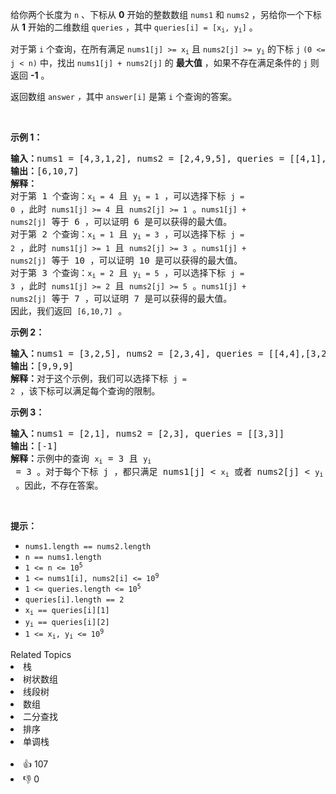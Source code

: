 <p>给你两个长度为 <code>n</code> 、下标从 <strong>0</strong> 开始的整数数组 <code>nums1</code> 和 <code>nums2</code> ，另给你一个下标从 <strong>1</strong> 开始的二维数组 <code>queries</code> ，其中 <code>queries[i] = [x<sub>i</sub>, y<sub>i</sub>]</code> 。</p>

<p>对于第 <code>i</code> 个查询，在所有满足 <code>nums1[j] &gt;= x<sub>i</sub></code> 且 <code>nums2[j] &gt;= y<sub>i</sub></code> 的下标 <code>j</code> <code>(0 &lt;= j &lt; n)</code> 中，找出 <code>nums1[j] + nums2[j]</code> 的 <strong>最大值</strong> ，如果不存在满足条件的 <code>j</code> 则返回 <strong>-1</strong> 。</p>

<p>返回数组<em> </em><code>answer</code><em> ，</em>其中<em> </em><code>answer[i]</code><em> </em>是第 <code>i</code> 个查询的答案。</p>

<p>&nbsp;</p>

<p><strong>示例 1：</strong></p>

<pre><strong>输入：</strong>nums1 = [4,3,1,2], nums2 = [2,4,9,5], queries = [[4,1],[1,3],[2,5]]
<strong>输出：</strong>[6,10,7]
<strong>解释：</strong>
对于第 1 个查询：<span><code>x<sub>i</sub> = 4</code></span>&nbsp;且&nbsp;<span><code>y<sub>i</sub> = 1</code></span> ，可以选择下标&nbsp;<span><code>j = 0</code></span>&nbsp;，此时 <span><code>nums1[j] &gt;= 4</code></span>&nbsp;且&nbsp;<span><code>nums2[j] &gt;= 1</code></span> 。<span><code>nums1[j] + nums2[j]</code></span>&nbsp;等于 6 ，可以证明 6 是可以获得的最大值。
对于第 2 个查询：<span><code>x<sub>i</sub> = 1</code></span>&nbsp;且&nbsp;<span><code>y<sub>i</sub> = 3</code></span> ，可以选择下标&nbsp;<span><code>j = 2</code></span>&nbsp;，此时 <span><code>nums1[j] &gt;= 1</code></span>&nbsp;且&nbsp;<span><code>nums2[j] &gt;= 3</code></span> 。<span><code>nums1[j] + nums2[j]</code></span>&nbsp;等于 10 ，可以证明 10 是可以获得的最大值。
对于第 3 个查询：<span><code>x<sub>i</sub> = 2</code></span>&nbsp;且&nbsp;<span><code>y<sub>i</sub> = 5</code></span> ，可以选择下标&nbsp;<span><code>j = 3</code></span>&nbsp;，此时 <span><code>nums1[j] &gt;= 2</code></span>&nbsp;且&nbsp;<span><code>nums2[j] &gt;= 5</code></span> 。<span><code>nums1[j] + nums2[j]</code></span>&nbsp;等于 7 ，可以证明 7 是可以获得的最大值。
因此，我们返回&nbsp;<span><code>[6,10,7]</code></span> 。
</pre>

<p><strong>示例 2：</strong></p>

<pre><strong>输入：</strong>nums1 = [3,2,5], nums2 = [2,3,4], queries = [[4,4],[3,2],[1,1]]
<strong>输出：</strong>[9,9,9]
<strong>解释：</strong>对于这个示例，我们可以选择下标&nbsp;<span><code>j = 2</code></span>&nbsp;，该下标可以满足每个查询的限制。
</pre>

<p><strong>示例 3：</strong></p>

<pre><strong>输入：</strong>nums1 = [2,1], nums2 = [2,3], queries = [[3,3]]
<strong>输出：</strong>[-1]
<strong>解释：</strong>示例中的查询 <span><code>x<sub>i</sub></code></span> = 3 且 <span><code>y<sub>i</sub></code></span> = 3 。对于每个下标 j ，都只满足 nums1[j] &lt; <span><code>x<sub>i</sub></code></span> 或者 nums2[j] &lt; <span><code>y<sub>i</sub></code></span> 。因此，不存在答案。 
</pre>

<p>&nbsp;</p>

<p><strong>提示：</strong></p>

<ul> 
 <li><code>nums1.length == nums2.length</code>&nbsp;</li> 
 <li><code>n ==&nbsp;nums1.length&nbsp;</code></li> 
 <li><code>1 &lt;= n &lt;= 10<sup>5</sup></code></li> 
 <li><code>1 &lt;= nums1[i], nums2[i] &lt;= 10<sup>9</sup>&nbsp;</code></li> 
 <li><code>1 &lt;= queries.length &lt;= 10<sup>5</sup></code></li> 
 <li><code>queries[i].length ==&nbsp;2</code></li> 
 <li><code>x<sub>i</sub>&nbsp;== queries[i][1]</code></li> 
 <li><code>y<sub>i</sub> == queries[i][2]</code></li> 
 <li><code>1 &lt;= x<sub>i</sub>, y<sub>i</sub> &lt;= 10<sup>9</sup></code></li> 
</ul>

<div><div>Related Topics</div><div><li>栈</li><li>树状数组</li><li>线段树</li><li>数组</li><li>二分查找</li><li>排序</li><li>单调栈</li></div></div><br><div><li>👍 107</li><li>👎 0</li></div>